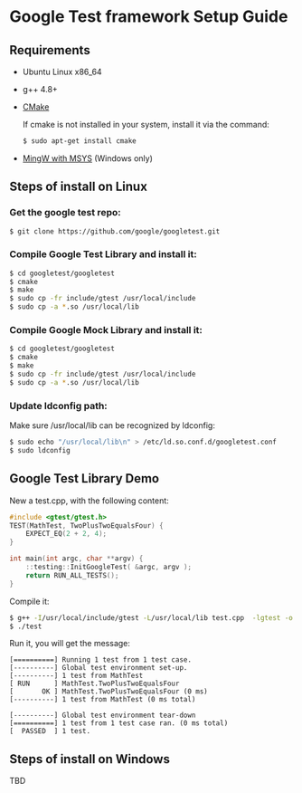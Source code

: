 # Google Test framework Setup Guide

## Requirements
* Ubuntu Linux x86_64
* g++ 4.8+
* [CMake](https://cmake.org/download/)

  If cmake is not installed in your system, install it via the command:
  ```Bash
  $ sudo apt-get install cmake
  ```
* [MingW with MSYS](https://sourceforge.net/projects/mingw/files/) (Windows only)

<!-- ## Notes -->
<!-- When installing MingW with MSYS via the oneline way, please choose the follow components:
* mingw-developer-toolkit
* mingw32-base
* mingw32-gcc-g++
* msys-base -->


## Steps of install on Linux
### Get the google test repo:
```Bash
$ git clone https://github.com/google/googletest.git
```

### Compile Google Test Library and install it:
```Bash
$ cd googletest/googletest
$ cmake
$ make
$ sudo cp -fr include/gtest /usr/local/include
$ sudo cp -a *.so /usr/local/lib
```

### Compile Google Mock Library and install it:
```Bash
$ cd googletest/googletest
$ cmake
$ make
$ sudo cp -fr include/gtest /usr/local/include
$ sudo cp -a *.so /usr/local/lib
```

### Update ldconfig path:
Make sure /usr/local/lib can be recognized by ldconfig:
```Bash
$ sudo echo "/usr/local/lib\n" > /etc/ld.so.conf.d/googletest.conf
$ sudo ldconfig
```

## Google Test Library Demo
New a test.cpp, with the following content:
```Cpp
#include <gtest/gtest.h>
TEST(MathTest, TwoPlusTwoEqualsFour) {
    EXPECT_EQ(2 + 2, 4);
}

int main(int argc, char **argv) {
    ::testing::InitGoogleTest( &argc, argv );
    return RUN_ALL_TESTS();
}
```

Compile it:
```Bash
$ g++ -I/usr/local/include/gtest -L/usr/local/lib test.cpp  -lgtest -o test
$ ./test
```

Run it, you will get the message:
```
[==========] Running 1 test from 1 test case.
[----------] Global test environment set-up.
[----------] 1 test from MathTest
[ RUN      ] MathTest.TwoPlusTwoEqualsFour
[       OK ] MathTest.TwoPlusTwoEqualsFour (0 ms)
[----------] 1 test from MathTest (0 ms total)

[----------] Global test environment tear-down
[==========] 1 test from 1 test case ran. (0 ms total)
[  PASSED  ] 1 test.
```


## Steps of install on Windows
TBD
